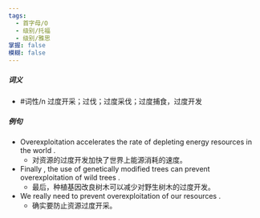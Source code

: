 ```yaml
---
tags:
  - 首字母/O
  - 级别/托福
  - 级别/雅思
掌握: false
模糊: false
---
```

##### 词义
- #词性/n  过度开采；过伐；过度采伐；过度捕食，过度开发
##### 例句
- Overexploitation accelerates the rate of depleting energy resources in the world .
	- 对资源的过度开发加快了世界上能源消耗的速度。
- Finally , the use of genetically modified trees can prevent overexploitation of wild trees .
	- 最后，种植基因改良树木可以减少对野生树木的过度开发。
- We really need to prevent overexploitation of our resources .
	- 确实要防止资源过度开采。
